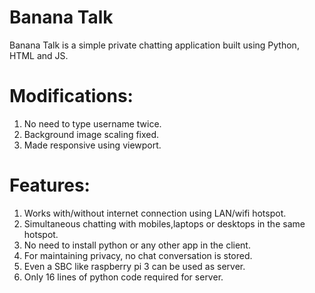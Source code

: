# Banana Talk

Banana Talk is a simple private chatting application built using Python, HTML and JS.

# Modifications:
1. No need to type username twice.
2. Background image scaling fixed.
3. Made responsive using viewport.

# Features:
1. Works with/without internet connection using LAN/wifi hotspot.
2. Simultaneous chatting with mobiles,laptops or desktops in the same hotspot.
3. No need to install python or any other app in the client.
4. For maintaining privacy, no chat conversation is stored.
5. Even a SBC like raspberry pi 3 can be used as server.
6. Only 16 lines of python code required for server.
